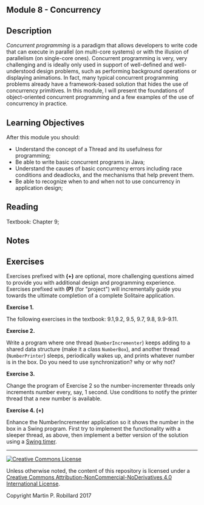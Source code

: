 ## Module 8 - Concurrency

## Description

*Concurrent programming* is a paradigm that allows developers to write code that can execute in parallel (on multi-core systems) or with the illusion of parallelism (on single-core ones). Concurrent programming is very, very challenging and is ideally only used in support of well-defined and well-understood design problems, such as performing background operations or displaying animations. In fact, many typical concurrent programming problems already have a framework-based solution that hides the use of concurrency primitives. In this module, I will present the foundations of object-oriented concurrent programming and a few examples of the use of concurrency in practice.

## Learning Objectives

After this module you should:

* Understand the concept of a Thread and its usefulness for programming;
* Be able to write basic concurrent programs in Java;
* Understand the causes of basic concurrency errors including race conditions and deadlocks, and the mechanisms that help prevent them.
* Be able to recognize when to and when not to use concurrency in application design;

## Reading

Textbook: Chapter 9;

## Notes

## Exercises

Exercises prefixed with **(+)** are optional, more challenging questions aimed to provide you with additional design and programming experience. Exercises prefixed with **(P)** (for "project") will incrementally guide you towards the ultimate completion of a complete Solitaire application.

**Exercise 1.**

The following exercises in the textbook: 9.1,9.2, 9.5, 9.7, 9.8, 9.9-9.11.

**Exercise 2.**

Write a program where one thread (`NumberIncrementer`) keeps adding to a shared data structure (make it a class `NumberBox`), and another thread (`NumberPrinter`) sleeps, periodically wakes up, and prints whatever number is in the box. Do you need to use synchronization? why or why not?

**Exercise 3.**

Change the program of Exercise 2 so the number-incrementer threads only increments number every, say, 1 second. Use conditions to notify the printer thread that a new number is available.

**Exercise 4. (+)**

Enhance the NumberIncrementer application so it shows the number in the box in a Swing program. First try to implement the functionality with a sleeper thread, as above, then implement a better version of the solution using a [Swing timer](http://docs.oracle.com/javase/8/docs/api/javax/swing/Timer.html). 

---

<a rel="license" href="http://creativecommons.org/licenses/by-nc-nd/4.0/"><img alt="Creative Commons License" style="border-width:0" src="https://i.creativecommons.org/l/by-nc-nd/4.0/88x31.png" /></a>

Unless otherwise noted, the content of this repository is licensed under a <a rel="license" href="http://creativecommons.org/licenses/by-nc-nd/4.0/">Creative Commons Attribution-NonCommercial-NoDerivatives 4.0 International License</a>. 

Copyright Martin P. Robillard 2017